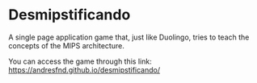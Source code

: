 # Desmipstificando
A single page application game that, just like Duolingo, tries to teach the concepts of the MIPS architecture.

You can access the game through this link:
https://andresfnd.github.io/desmipstificando/
